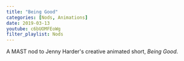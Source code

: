 ```yaml
---
title: "Being Good"
categories: [Nods, Animations]
date: 2019-03-13
youtube: c6bUOMFEoWg
filter_playlist: Nods
---
```


A MAST nod to Jenny Harder's creative animated short, _Being Good_.
